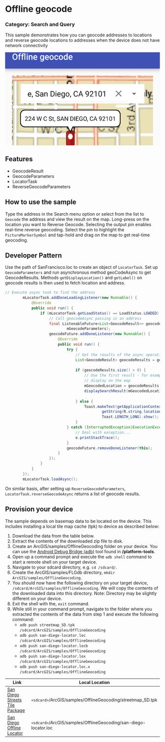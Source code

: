 # Offline geocode
### Category: Search and Query
This sample demonstrates how you can geocode addresses to locations and reverse geocode locations to addresses when the device does not have network connectivity

![Offline Geocode App](offline-geocode.png)

## Features

* GeocodeResult
* GeocodeParameters
* LocatorTask
* ReverseGeocodeParameters

## How to use the sample
Type the address in the Search menu option or select from the list to `Geocode` the address and view the result on the map. Long-press on the location you want to Reverse Geocode. Selecting the output pin enables real-time reverse geocoding. Select the pin to highlight the `PictureMarkerSymbol` and tap-hold and drag on the map to get real-time geocoding.

## Developer Pattern
Use the path of SanFrancisco.loc to create an object of `LocatorTask`. Set up `GeocodeParameters` and run asynchronous method geoCodeAsync to get GeocodeResults. Methods `getDisplayLocation()` and `getLabel()` on geocode results is then used to fetch location and address.

```java
// Execute async task to find the address
        mLocatorTask.addDoneLoadingListener(new Runnable() {
            @Override
            public void run() {
                if (mLocatorTask.getLoadStatus() == LoadStatus.LOADED) {
                    // Call geocodeAsync passing in an address
                    final ListenableFuture<List<GeocodeResult>> geocodeFuture = mLocatorTask.geocodeAsync(address,
                            mGeocodeParameters);
                    geocodeFuture.addDoneListener(new Runnable() {
                        @Override
                        public void run() {
                            try {
                                // Get the results of the async operation
                                List<GeocodeResult> geocodeResults = geocodeFuture.get();

                                if (geocodeResults.size() > 0) {
                                    // Use the first result - for example
                                    // display on the map
                                    mGeocodedLocation = geocodeResults.get(0);
                                    displaySearchResult(mGeocodedLocation.getDisplayLocation(), mGeocodedLocation.getLabel());

                                } else {
                                    Toast.makeText(getApplicationContext(),
                                            getString(R.string.location_not_foud) + address,
                                            Toast.LENGTH_LONG).show();
                                }
                            } catch (InterruptedException|ExecutionException e) {
                                // Deal with exception...
                                e.printStackTrace();
                            }
                            geocodeFuture.removeDoneListener(this);
                        }
                    });
                }
            }
        });
        mLocatorTask.loadAsync();
```
On similar basis, after setting up ```ReverseGeocodeParameters```, ```LocatorTask.reverseGeocodeAsync``` returns a list of geocode results.

## Provision your device
The sample depends on basemap data to be located on the device. This includes installing a local tile map cache (tpk) to device as described below:

1. Download the data from the table below. 
2. Extract the contents of the downloaded zip file to disk. 
3. Create an ArcGIS/samples/OfflineGeocoding folder on your device. You can use the [Android Debug Bridge (adb)](https://developer.android.com/guide/developing/tools/adb.html) tool found in **<sdk-dir>/platform-tools**.
4. Open up a command prompt and execute the ```adb shell``` command to start a remote shell on your target device.
5. Navigate to your sdcard directory, e.g. ```cd /sdcard/```.  
6. Create the ArcGIS/samples/FLGdb directory, ```mkdir ArcGIS/samples/OfflineGeocoding```.
7. You should now have the following directory on your target device, ```/sdcard/ArcGIS/samples/OfflineGeocoding```. We will copy the contents of the downloaded data into this directory. Note:  Directory may be slightly different on your device.
8. Exit the shell with the, ```exit``` command.
9. While still in your command prompt, navigate to the folder where you extracted the contents of the data from step 1 and execute the following command: 
	* ```adb push streetmap_SD.tpk /sdcard/ArcGIS/samples/OfflineGeocoding```
	* ```adb push san-diego-locator.loc /sdcard/ArcGIS/samples/OfflineGeocoding```
	* ```adb push san-diego-locator.locb /sdcard/ArcGIS/samples/OfflineGeocoding```
	* ```adb push san-diego-locator.lox /sdcard/ArcGIS/samples/OfflineGeocoding```
	* ```adb push san-diego-locator.loc.x /sdcard/ArcGIS/samples/OfflineGeocoding```
	
Link     | Local Location
---------|-------|
|[San Diego Streets Tile Package](http://www.arcgis.com/home/item.html?id=1330ab96ac9c40a49e59650557f2cd63)| `<sdcard>`/ArcGIS/samples/OfflineGeocoding/streetmap_SD.tpk |
|[San Diego Offline Locator](http://www.arcgis.com/home/item.html?id=344e3b12368543ef84045ef9aa3c32ba)| `<sdcard>`/ArcGIS/samples/OfflineGeocoding/san-diego-locator.loc |
